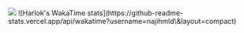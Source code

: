 
<div>
  <img src="https://github-readme-stats.vercel.app/api/top-langs/?username=najihmld&layout=compact" />
  ![Harlok's WakaTime stats](https://github-readme-stats.vercel.app/api/wakatime?username=najihmld\&layout=compact)
</div>
